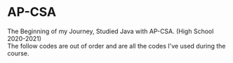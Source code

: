 # AP-CSA
The Beginning of my Journey, Studied Java with AP-CSA. (High School 2020-2021) <br />
The follow codes are out of order and are all the codes I've used during the course.
